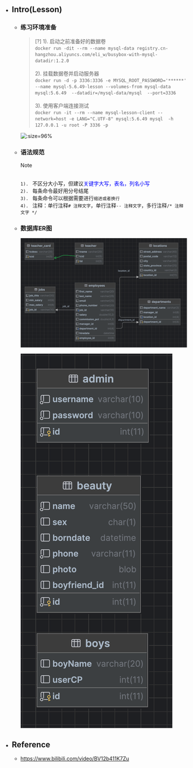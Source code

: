 * ## Intro(Lesson)

    + ### 练习环境准备

        <!-- panels:start -->
        <!-- div:left-panel-55 -->
        > [?] 1). 启动之前准备好的数据卷
        <br>`docker run -dit --rm --name mysql-data registry.cn-hangzhou.aliyuncs.com/eli_w/busybox-with-mysql-datadir:1.2.0`
        <br><br>2). 挂载数据卷并启动服务器
        <br>`docker run -d -p 3336:3336 -e MYSQL_ROOT_PASSWORD='******' --name mysql-5.6.49-lesson --volumes-from mysql-data  mysql:5.6.49  --datadir=/mysql-data/mysql  --port=3336`
        <br><br>3). 使用客户端连接测试
        <br>`docker run -it --rm --name mysql-lesson-client --network=host -e LANG="C.UTF-8" mysql:5.6.49 mysql  -h 127.0.0.1 -u root -P 3336 -p`
        <!-- div:right-panel-45 -->
        ![](/.images/doc/framework/mysql/lesson/readme-lesson-01.png ':size=96%')
        <!-- panels:end -->

    + ### 语法规范

        > [!NOTE]
        <br>`1). ` 不区分大小写，但建议<span style='color: blue'>关键字大写，表名，列名小写</span>
        <br>`2). ` 每条命令最好用分号结尾
        <br>`3). ` 每条命令可以根据需要进行`缩进或者换行`
        <br>`4). ` 注释：单行注释`# 注释文字`，单行注释`-- 注释文字`，多行注释`/* 注释文字 */`

    + ### 数据库ER图

         <!-- panels:start -->
        <!-- div:left-panel-78 -->
        ![](/.images/doc/framework/mysql/lesson/readme-lesson-02.png ':size=100%')
        <!-- div:right-panel-22 -->
        ![](/.images/doc/framework/mysql/lesson/readme-lesson-03.png ':size=98%')
        <!-- panels:end -->

* ## Reference
    + https://www.bilibili.com/video/BV12b411K7Zu